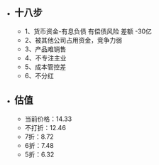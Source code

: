 - ## 十八步
	- 1、货币资金-有息负债 有偿债风险  差额 -30亿
	- 2、被其他公司占用资金，竞争力弱
	- 3、产品难销售
	- 4、不专注主业
	- 5、成本管控差
	- 6、不分红
- ## 估值
	- 当前价格：14.33
	- 不打折：12.46
	- 7折：8.72
	- 6折：7.48
	- 5折：6.32
